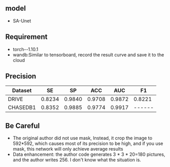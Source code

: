 ## model

* SA-Unet

## Requirement

* torch--1.10.1
* wandb:Similar to tensorboard, record the result curve and save it to the cloud

## Precision

| Dataset  |   SE   |   SP   |  ACC   |  AUC   | F1     |
|----------|:------:|:------:|:------:|:------:|--------|
| DRIVE    | 0.8234 | 0.9840 | 0.9708 | 0.9872 | 0.8221 |
| CHASEDB1 | 0.8352 | 0.9885 | 0.9774 | 0.9917 | ------ |

## Be Careful

* The original author did not use mask, Instead, it crop the image to 592*592, which causes most of its precision to be high, and if you use mask, this network will only achieve average results
* Data enhancement: the author code generates 3 * 3 * 20=180 pictures, and the author writes 256. I don't know what the
  situation is.



